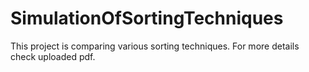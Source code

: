 # SimulationOfSortingTechniques
This project is comparing various sorting techniques. For more details check uploaded pdf.
